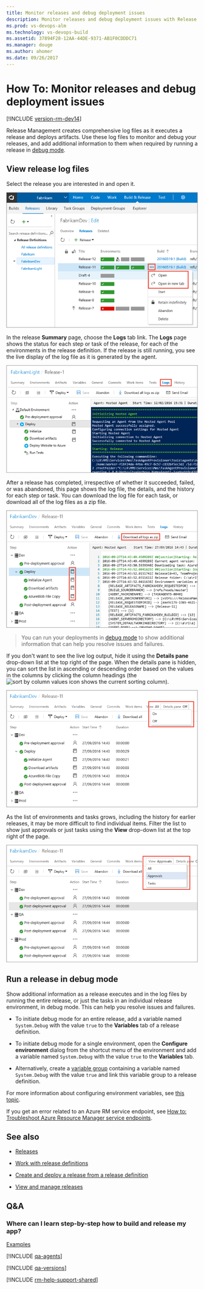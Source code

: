 ```yaml
---
title: Monitor releases and debug deployment issues
description: Monitor releases and debug deployment issues with Release Management in Visual Studio Team Services (VSTS) and Microsoft Team Foundation Server (TFS)
ms.prod: vs-devops-alm
ms.technology: vs-devops-build
ms.assetid: 37894F28-12AA-44DE-9371-AB1F0CDDDC71
ms.manager: douge
ms.author: ahomer
ms.date: 09/26/2017
---
```


# How To: Monitor releases and debug deployment issues

[!INCLUDE [version-rm-dev14](../_shared/version-rm-dev14.md)]

Release Management creates comprehensive log files as it
executes a release and deploys artifacts. Use these log files
to monitor and debug your releases, and add additional
information to them when required by running a release in
[debug mode](#debug-mode).

## View release log files

Select the release you are interested in and open it.

![Opening the details of a release](_img/debug-deployment-issues/overview-03c.png)

In the release **Summary** page, choose the **Logs** tab link.
The **Logs** page shows the status for each step or task of the release, for each
of the environments in the release definition. If the release is still running,
you see the live display of the log file as it is generated by the agent.

![Viewing the release log page for an in-progress release](_img/debug-deployment-issues/logs-in-progress-02a.png)

After a release has completed,
irrespective of whether it succeeded, failed, or was abandoned, this page shows the
log file, the details, and the history for each step or task. You can download
the log file for each task, or download all of the log files as a zip file.

![The Logs page showing a list of activities for the release](_img/debug-deployment-issues/logs-released-02.png)

>You can run your deployments in [debug mode](#debug-mode)
to show additional information that can help you resolve issues and failures.

If you don't want to see the live log output, hide it using the **Details pane**
drop-down list at the top right of the page. When the details pane is hidden, you
can sort the list in ascending or descending order based on the values in the
columns by clicking the column headings (the
![sort by column values](_img/debug-deployment-issues/column-sort-icon.png)
icon shows the current sorting column).

![Hiding the live log file and sorting the results](_img/debug-deployment-issues/summary-details-off-01.png)

As the list of environments and tasks grows, including the history for earlier releases,
it may be more difficult to find individual items. Filter the list to show just
approvals or just tasks using the **View** drop-down list at the top right of the page.  

![Viewing just approvals or just tasks in the Logs page](_img/debug-deployment-issues/summary-approvals-only-01.png)

<h2 id="debug-mode">Run a release in debug mode</h2>

Show additional information as a release executes and in the log files
by running the entire release, or just the tasks in an individual
release environment, in debug mode. This can help you resolve issues and failures.

* To initiate debug mode for an entire release, add a variable
  named `System.Debug` with the value `true` to the **Variables**
  tab of a release definition.

* To initiate debug mode for a single environment, open the
  **Configure environment** dialog from the shortcut menu
  of the environment and add a variable named `System.Debug`
  with the value `true` to the **Variables** tab.

* Alternatively, create a [variable group](../concepts/library/variable-groups.md)
  containing a variable named `System.Debug` with the value `true`
  and link this variable group to a release definition.

For more information about configuring environment variables,
see [this topic](../concepts/definitions/release/variables.md).

If you get an error related to an Azure RM service endpoint,
see [How to: Troubleshoot Azure Resource Manager service endpoints](../actions/azure-rm-endpoint.md).

## See also

* [Releases](../concepts/releases/index.md)

* [Work with release definitions](work-with-release-definitions.md)

* [Create and deploy a release from a release definition](create-deploy-releases.md)

* [View and manage releases](view-manage-releases.md)

## Q&A

<!-- BEGINSECTION class="md-qanda" -->

### Where can I learn step-by-step how to build and release my app?

[Examples](../apps/index.md)

[!INCLUDE [qa-agents](../_shared/qa-agents.md)]

[!INCLUDE [qa-versions](../_shared/qa-versions.md)]

<!-- ENDSECTION -->

[!INCLUDE [rm-help-support-shared](../_shared/rm-help-support-shared.md)]
